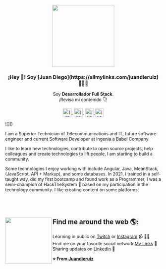 <p align="center" width="300">
   <img align="center" width="200" src="https://user-images.githubusercontent.com/77864382/146993182-0b1dc1a6-7b2f-4e53-bd23-7d83933752a1.png" />
   <h3 align="center">¡Hey 👋! Soy [Juan Diego](https://allmylinks.com/juandieruiz) 👨🏻‍💻</h3>
</p>

<p align="center">Soy <strong>Desarrollador Full Stack</strong>.<br>¡Revisa mi contenido 👇!</p>
<p align="center">
   <a href="https://twitch.tv/juandieruiz" target="blank" style='margin-right:4px'>
    <img align="center" src="https://cdn.jsdelivr.net/npm/simple-icons@3.0.1/icons/twitch.svg" alt="juandieruiz" height="28px" width="28px" />
  </a>
   <a href="https://youtube.com/juandieruiz" target="blank" style='margin-right:4px'>
    <img align="center" src="https://cdn.jsdelivr.net/npm/simple-icons@3.0.1/icons/youtube.svg" alt="juandieruiz" height="28px" width="28px" />
  </a>
  <a href="https://instagram.com/juandieruiz" target="blank">
    <img align="center" src="https://cdn.jsdelivr.net/npm/simple-icons@3.0.1/icons/instagram.svg" alt="juandieruiz" height="28px" width="28px" />
  </a>
  <a href="https://twitter.com/juandieruiz" target="blank">
    <img align="center" src="https://cdn.jsdelivr.net/npm/simple-icons@3.0.1/icons/twitter.svg" alt="juandieruiz" height="28px" width="28px" />
  </a>
</p>
![]()

I am a Superior Technician of Telecommunications and IT,
future software engineer and current Software Developer at Ingenia a Babel Company

I like to learn new technologies, contribute to open source projects, help colleagues and create technologies to lift people, I am starting to build a community.

Some technologies I enjoy working with include Angular, Java, MeanStack, (JavaScript, API + Markup), and some databases.
In 2021, I trained in a self-taught way, did my first bootcamp and found work as a Programmer, I was a semi-champion of HackTheSystem 🌟 based on my participation in the technology community. I like creating content on some platforms.
<br><br><br><br>

## Find me around the web 🌎: <a href="https://github.com/Juandieruiz"><img align="left" width="150" height="150" src="https://user-images.githubusercontent.com/77864382/146990557-26de07f2-0886-42da-8ed5-5a44634ad906.jpg"></a>
 Learning in public on <a href="https://www.twitch.tv/juandieruiz">Twitch</a> or <a href="https://www.instagram.com/juandieruiz/">Instagram</a> 📹 ✍🏾 <br>
 Find me on your favorite social network <a href="https://allmylinks.com/juandieruiz"> My Links</a> 🏓 <br>
 Sharing updates on <a href="https://www.linkedin.com/in/juandieruiz/">LinkedIn</a> 💼<br>

**⭐️ From [Juandieruiz](https://github.com/juandieruiz)**
<!--
**Juandieruiz/Juandieruiz** is a ✨ _special_ ✨ repository because its `README.md` (this file) appears on your GitHub profile.

Here are some ideas to get you started:

- 🔭 I’m currently working on ...
- 🌱 I’m currently learning ...
- 👯 I’m looking to collaborate on ...
- 🤔 I’m looking for help with ...
- 💬 Ask me about ...
- 📫 How to reach me: ...
- 😄 Pronouns: ...
- ⚡ Fun fact: ...
-->
